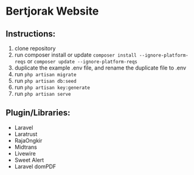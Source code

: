 # Bertjorak Website

## Instructions:

1.  clone repository
2.  run composer install or update `composer install --ignore-platform-reqs` or `composer update --ignore-platform-reqs`
3.  duplicate the example .env file, and rename the duplicate file to .env
4.  run `php artisan migrate`
5.  run `php artisan db:seed`
6.  run `php artisan key:generate`
7.  run `php artisan serve`

## Plugin/Libraries:

-   Laravel
-   Laratrust
-   RajaOngkir
-   Midtrans
-   Livewire
-   Sweet Alert
-   Laravel domPDF
